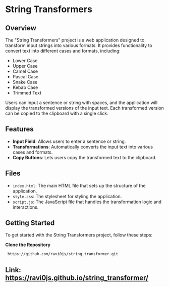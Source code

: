 # String Transformers

## Overview

The "String Transformers" project is a web application designed to transform input strings into various formats. It provides functionality to convert text into different cases and formats, including:

- Lower Case
- Upper Case
- Camel Case
- Pascal Case
- Snake Case
- Kebab Case
- Trimmed Text

Users can input a sentence or string with spaces, and the application will display the transformed versions of the input text. Each transformed version can be copied to the clipboard with a single click.

## Features

- **Input Field**: Allows users to enter a sentence or string.
- **Transformations**: Automatically converts the input text into various cases and formats.
- **Copy Buttons**: Lets users copy the transformed text to the clipboard.

## Files

- `index.html`: The main HTML file that sets up the structure of the application.
- `style.css`: The stylesheet for styling the application.
- `script.js`: The JavaScript file that handles the transformation logic and interactions.


## Getting Started

To get started with the String Transformers project, follow these steps:

**Clone the Repository**

   ```bash
    https://github.com/ravi0js/string_transformer.git
   ```

## Link: https://ravi0js.github.io/string_transformer/
